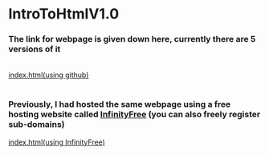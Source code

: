 # IntroToHtmlV1.0
<h3>The link for webpage is given down here, currently there are 5 versions of it</h3><br>
<a href="https://raghuvorkady.github.io/IntroToHtmlV1.0/brackets%20folder/index.html">index.html(using github)</a><br>
<br><h3>Previously, I had hosted the same webpage using a free hosting website called 
  <a href="https://app.infinityfree.net/" target="_blank">InfinityFree</a> (you can also freely register sub-domains)
</h3>
<a href="http://mysamplehtmlpage.epizy.com/">index.html(using InfinityFree)</a><br>
